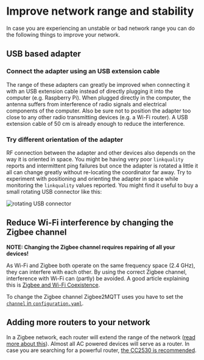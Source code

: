 ---
---

# Improve network range and stability
In case you are experiencing an unstable or bad network range you can do the following things to improve your network.

## USB based adapter
### Connect the adapter using an USB extension cable
The range of these adapters can greatly be improved when connecting it with an USB extension
cable instead of directly plugging it into the computer (e.g. Raspberry Pi). When plugged directly in the computer, the antenna suffers from interference of radio signals and electrical components of the computer. Also be sure not to position the adapter too close
to any other radio transmitting devices (e.g. a Wi-Fi router). A USB extension cable of 50 cm is already enough to reduce the interference.

### Try different orientation of the adapter
RF connection between the adapter and other devices also depends on the way it is oriented in space. You might be having very poor `linkquality` reports and intermittent ping failures but once the adapter is rotated a little it all can change greatly without re-locating the coordinator far away. Try to experiment with positioning and orienting the adapter in space while monitoring the `linkquality` values reported. You might find it useful to buy a small rotating USB connector like this:

![rotating USB connector](https://i.imgur.com/AI41Oxz.png)

## Reduce Wi-Fi interference by changing the Zigbee channel
**NOTE: Changing the Zigbee channel requires repairing of all your devices!**

As Wi-Fi and Zigbee both operate on the same frequency space (2.4 GHz), they can interfere with each other. By using the correct Zigbee channel, interference with Wi-Fi can (partly) be avoided. A good article explaining this is [Zigbee and Wi-Fi Coexistence](https://www.metageek.com/training/resources/zigbee-wifi-coexistence.html).

To change the Zigbee channel Zigbee2MQTT uses you have to set the [`channel` in `configuration.yaml`](../../guide/configuration/README.md).

## Adding more routers to your network
In a Zigbee network, each router will extend the range of the network ([read more about this](./01_zigbee_network.md)). Almost all AC powered devices will serve as a router. In case you are searching for a powerful router, [the CC2530 is recommended](./05_create_a_cc2530_router.md).
